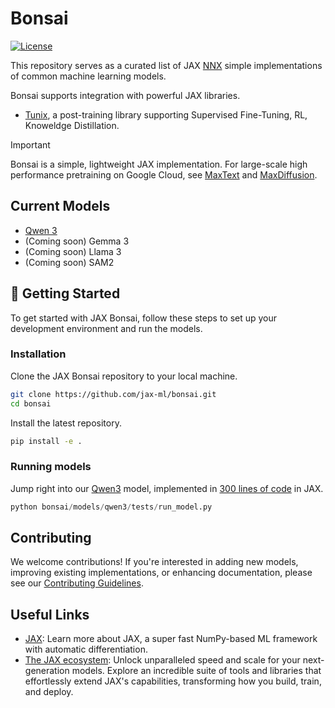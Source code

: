 #  Bonsai

[![License](https://img.shields.io/badge/License-Apache%202.0-blue.svg)](LICENSE)

This repository serves as a curated list of JAX [NNX](https://flax.readthedocs.io/en/v0.8.3/experimental/nnx/index.html) simple implementations of common machine learning models.


Bonsai supports integration with powerful JAX libraries.
* [Tunix](https://github.com/google/tunix/tree/main), a post-training library supporting Supervised Fine-Tuning, RL, Knoweldge Distillation.

> [!IMPORTANT]
> Bonsai is a simple, lightweight JAX implementation. For large-scale high performance pretraining on Google Cloud, see [MaxText](https://github.com/AI-Hypercomputer/maxtext) and [MaxDiffusion](https://github.com/AI-Hypercomputer/maxdiffusion).


## Current Models

* [Qwen 3](bonsai/models/qwen3)
* (Coming soon) Gemma 3
* (Coming soon) Llama 3
* (Coming soon) SAM2

## 🏁 Getting Started

To get started with JAX Bonsai, follow these steps to set up your development environment and run the models.

### Installation

Clone the JAX Bonsai repository to your local machine.

```bash
git clone https://github.com/jax-ml/bonsai.git
cd bonsai
```

Install the latest repository.
```bash
pip install -e .
```

### Running models

Jump right into our [Qwen3](bonsai/models/qwen3) model, implemented in [300 lines of code](bonsai/models/qwen3/modeling.py) in JAX.

```python
python bonsai/models/qwen3/tests/run_model.py
```


## Contributing

We welcome contributions!
If you're interested in adding new models, improving existing implementations, or enhancing documentation, please see our [Contributing Guidelines](CONTRIBUTING.md).

## Useful Links
* [JAX](https://docs.jax.dev/en/latest/quickstart.html): Learn more about JAX, a super fast NumPy-based ML framework with automatic differentiation.
* [The JAX ecosystem](https://docs.jaxstack.ai/en/latest/getting_started.html): Unlock unparalleled speed and scale for your next-generation models. Explore an incredible suite of tools and libraries that effortlessly extend JAX's capabilities, transforming how you build, train, and deploy.
